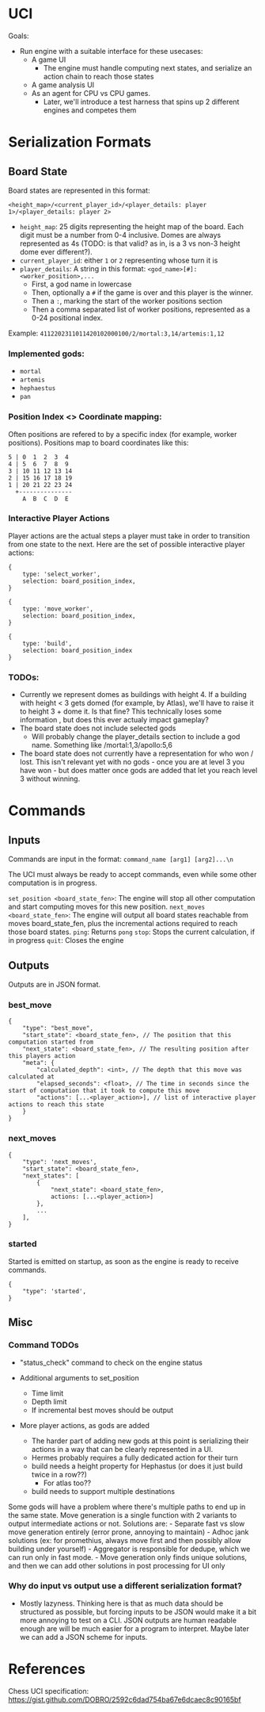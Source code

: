 # UCI

Goals:
- Run engine with a suitable interface for these usecases:
    - A game UI
        - The engine must handle computing next states, and serialize an action chain to reach those states
    - A game analysis UI
    - As an agent for CPU vs CPU games.
        - Later, we'll introduce a test harness that spins up 2 different engines and competes them

# Serialization Formats
## Board State
Board states are represented in this format:

```<height_map>/<current_player_id>/<player_details: player 1>/<player_details: player 2>```
- `height_map`: 25 digits representing the height map of the board. Each digit must be a number from 0-4 inclusive. Domes are always represented as 4s (TODO: is that valid? as in, is a 3 vs non-3 height dome ever different?).
- `current_player_id`: either `1` or `2` representing whose turn it is
- `player_details`: A string in this format: `<god_name>[#]:<worker_position>,...`
    - First, a god name in lowercase
    - Then, optionally a `#` if the game is over and this player is the winner.
    - Then a `:`, marking the start of the worker positions section
    - Then a comma separated list of worker positions, represented as a 0-24 positional index.

Example:
`4112202311011420102000100/2/mortal:3,14/artemis:1,12`

### Implemented gods:
- `mortal`
- `artemis`
- `hephaestus`
- `pan`

### Position Index <> Coordinate mapping:
Often positions are refered to by a specific index (for example, worker positions). Positions map to board coordinates like this:
```
5 | 0  1  2  3  4
4 | 5  6  7  8  9
3 | 10 11 12 13 14
2 | 15 16 17 18 19
1 | 20 21 22 23 24
  +---------------
    A  B  C  D  E
```

### Interactive Player Actions
Player actions are the actual steps a player must take in order to transition from one state to the next.
Here are the set of possible interactive player actions:
```
{
    type: 'select_worker',
    selection: board_position_index,
}

{
    type: 'move_worker',
    selection: board_position_index,
}

{
    type: 'build',
    selection: board_position_index
}
```

### TODOs:
- Currently we represent domes as buildings with height 4. If a building with height < 3 gets domed (for example, by Atlas), we'll have to raise it to height 3 + dome it. Is that fine? This technically loses some information , but does this ever actualy impact gameplay?
- The board state does not include selected gods
    - Will probably change the player_details section to include a god name. Something like /mortal:1,3/apollo:5,6
- The board state does not currently have a representation for who won / lost. This isn't relevant yet with no gods - once you are at level 3 you have won - but does matter once gods are added that let you reach level 3 without winning.

# Commands
## Inputs
Commands are input in the format:
`command_name [arg1] [arg2]...\n`

The UCI must always be ready to accept commands, even while some other computation is in progress.

`set_position <board_state_fen>`: The engine will stop all other computation and start computing moves for this new position.
`next_moves <board_state_fen>`: The engine will output all board states reachable from moves board_state_fen, plus the incremental actions required to reach those board states.
`ping`: Returns `pong`
`stop`: Stops the current calculation, if in progress
`quit`: Closes the engine

## Outputs
Outputs are in JSON format.

### best_move
```
{
    "type": "best_move",
    "start_state": <board_state_fen>, // The position that this computation started from
    "next_state": <board_state_fen>, // The resulting position after this players action
    "meta": {
        "calculated_depth": <int>, // The depth that this move was calculated at
        "elapsed_seconds": <float>, // The time in seconds since the start of computation that it took to compute this move
        "actions": [...<player_action>], // list of interactive player actions to reach this state
    }
}
```

### next_moves
```
{
    "type": 'next_moves',
    "start_state": <board_state_fen>,
    "next_states": [
        {
            "next_state": <board_state_fen>,
            actions: [...<player_action>]
        },
        ...
    ],
}
```

### started
Started is emitted on startup, as soon as the engine is ready to receive commands.
```
{
    "type": 'started',
}
```

## Misc

### Command TODOs
- "status_check" command to check on the engine status
- Additional arguments to set_position
    - Time limit
    - Depth limit
    - If incremental best moves should be output

- More player actions, as gods are added
    - The harder part of adding new gods at this point is serializing their actions in a way that can be clearly represented in a UI.
    - Hermes probably requires a fully dedicated action for their turn
    - build needs a height property for Hephastus (or does it just build twice in a row??)
        - For atlas too??
    - build needs to support multiple destinations

Some gods will have a problem where there's multiple paths to end up in the same state.
Move generation is a single function with 2 variants to output intermediate actions or not.
Solutions are:
    - Separate fast vs slow move generation entirely (error prone, annoying to maintain)
    - Adhoc jank solutions (ex: for promethius, always move first and then possibly allow building under yourself)
    - Aggregator is responsible for dedupe, which we can run only in fast mode.
    - Move generation only finds unique solutions, and then we can add other solutions in post processing for UI only


### Why do input vs output use a different serialization format?
- Mostly lazyness. Thinking here is that as much data should be structured as possible, but forcing inputs to be JSON would make it a bit more annoying to test on a CLI. JSON outputs are human readable enough are will be much easier for a program to interpret. Maybe later we can add a JSON scheme for inputs.

# References
Chess UCI specification:
https://gist.github.com/DOBRO/2592c6dad754ba67e6dcaec8c90165bf
